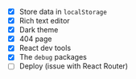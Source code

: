 
- [x] Store data in `localStorage`
- [x] Rich text editor
- [x] Dark theme
- [x] 404 page
- [x] React dev tools
- [x] The `debug` packages
- [ ] Deploy (issue with React Router)
